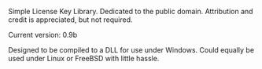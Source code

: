 Simple License Key Library.
Dedicated to the public domain. Attribution and credit is appreciated, but not required.

Current version: 0.9b

Designed to be compiled to a DLL for use under Windows. Could equally be used under Linux or FreeBSD with little hassle.
